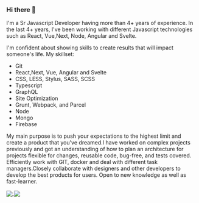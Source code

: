 ### Hi there 👋
I'm a Sr Javascript Developer having more than 4+ years of experience. In the last 4+ years, I've been working with different Javascript technologies such as React, Vue,Next, Node, Angular and Svelte.

I'm confident about showing skills to create results that will impact someone's life. My skillset:

- Git
- React,Next, Vue, Angular and Svelte
- CSS, LESS, Stylus, SASS, SCSS
- Typescript
- GraphQL
- Site Optimization
- Grunt, Webpack, and Parcel
- Node
- Mongo
- Firebase


My main purpose is to push your expectations to the highest limit and create a product that you've dreamed.I have worked on complex projects previously and got an understanding of how to plan an architecture for projects flexible for changes, reusable code, bug-free, and tests covered. Efficiently work with GIT, docker and deal with different task managers.Closely collaborate with designers and other developers to develop the best products for users. Open to new knowledge as well as fast-learner.




<a href="https://github.com/rehmatkarim/">
<img align="center" src="https://github-readme-stats.vercel.app/api/?username=rehmatkarim&show_icons=true&theme=Gradient>" />
</a>
<a href="https://github.com/rehmatkarim/">
  
<img align="center" src="https://github-readme-stats.vercel.app/api/top-langs/?username=rehmatkarim&show_icons=true&theme=Gradient>" />

</a>
  



